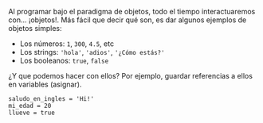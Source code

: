 Al programar bajo el paradigma de objetos, todo el tiempo interactuaremos con... ¡objetos!. Más fácil que decir qué son, es dar algunos ejemplos de objetos simples:

* Los números: `1`, `300`, `4.5`, etc
* Los strings: `'hola'`, `'adios'`, `'¿Cómo estás?'`
* Los booleanos: `true`, `false`

¿Y que podemos hacer con ellos? Por ejemplo, guardar referencias a ellos en variables (asignar).

```
saludo_en_ingles = 'Hi!'
mi_edad = 20
llueve = true
```

